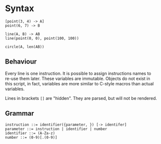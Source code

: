 # Syntax

```
[point(3, 4) -> A]
point(6, 7) -> B

line(A, B) -> AB
line(point(0, 0), point(100, 100))

circle(A, len(AB))
```

## Behaviour
Every line is one instruction. It is possible to assign instructions names to re-use them later.
These variables are immutable. Objects do not exist in this script, in fact, variables are more similar to C-style macros than actual variables.

Lines in brackets `[]` are "hidden". They are parsed, but will not be rendered.

## Grammar
```
instruction ::= identifier({parameter, }) [-> identifer]
parameter ::= instruction | identifier | number
identifier ::= (A-Za-z)
number ::= (0-9)[.(0-9)]
```

